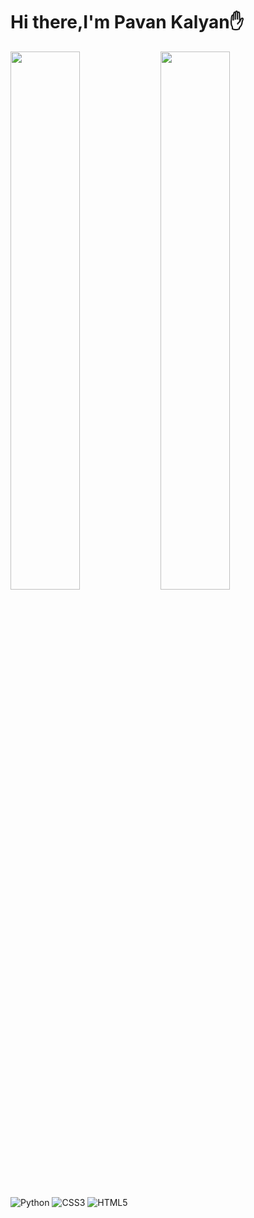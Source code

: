 # Hi there,I'm Pavan Kalyan✋

<img align="left" width="47%" src='https://github-readme-stats.vercel.app/api?username=pavan-stark&show_icons=true&theme=radical'/>
<img align="left" width="47% "src='https://github-readme-stats.vercel.app/api/top-langs/?username=pavan-stark&layout=compact'/>


<img alt="Python"     src='https://img.shields.io/badge/python-3670A0?style=for-the-badge&logo=python&logoColor=ffdd54'/>
<img alt="CSS3"    src='https://img.shields.io/badge/css3-%231572B6.svg?style=for-the-badge&logo=css3&logoColor=white'/>
<img alt="HTML5"   src='https://img.shields.io/badge/html5-%23E34F26.svg?style=for-the-badge&logo=html5&logoColor=white'/>






